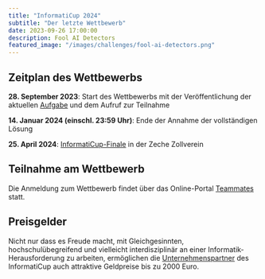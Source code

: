 ```yaml
---
title: "InformatiCup 2024"
subtitle: "Der letzte Wettbewerb"
date: 2023-09-26 17:00:00
description: Fool AI Detectors
featured_image: "/images/challenges/fool-ai-detectors.png"
---
```


## Zeitplan des Wettbewerbs

**28\. September 2023**: Start des Wettbewerbs mit der Veröffentlichung der aktuellen [Aufgabe](https://github.com/informatiCup/informatiCup2024/blob/97d3fc6971a5f2fbd2ff340a52cf90f8821666fd/informatiCup%202024%20-%20Fool%20AI%20Detectors.pdf) und dem Aufruf zur Teilnahme

**14\. Januar 2024 (einschl. 23:59 Uhr)**: Ende der Annahme der vollständigen Lösung

**25\. April 2024**: [InformatiCup-Finale](https://gi.de/veranstaltung/informaticup-2024-die-endrunde) in der Zeche Zollverein

## Teilnahme am Wettbewerb

Die Anmeldung zum Wettbewerb findet über das Online-Portal [Teammates](https://teams.informaticup.de/) statt.

## Preisgelder

Nicht nur dass es Freude macht, mit Gleichgesinnten, hochschulübegreifend und vielleicht interdisziplinär an einer Informatik-Herausforderung zu arbeiten, ermöglichen die [Unternehmenspartner](/sponsors) des InformatiCup auch attraktive Geldpreise bis zu 2000 Euro.